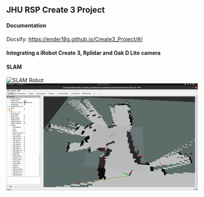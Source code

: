 ## JHU RSP Create 3 Project

#### Documentation
Docsify:
https://ender18g.github.io/Create3_Project/#/

#### Integrating a iRobot Create 3, Rplidar and Oak D Lite camera

#### SLAM
![SLAM Robot](robot.gif)
![Slam Example](slam.gif)
